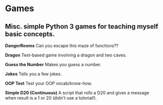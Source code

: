# Games

## Misc. simple Python 3 games for teaching myself basic concepts.

**DangerRooms**
Can you escape this maze of functions??

**Dragon**
Text-based game involving a dragon and two caves.

**Guess the Number**
Makes you guess a number.

**Jokes**
Tells you a few jokes.

**OOP Test**
Test your OOP vocab/know-how.

**Simple D20 (Continuous)**
A script that rolls a D20 and gives a message when result is a 1 or 20 (didn't use a tutorial!).
